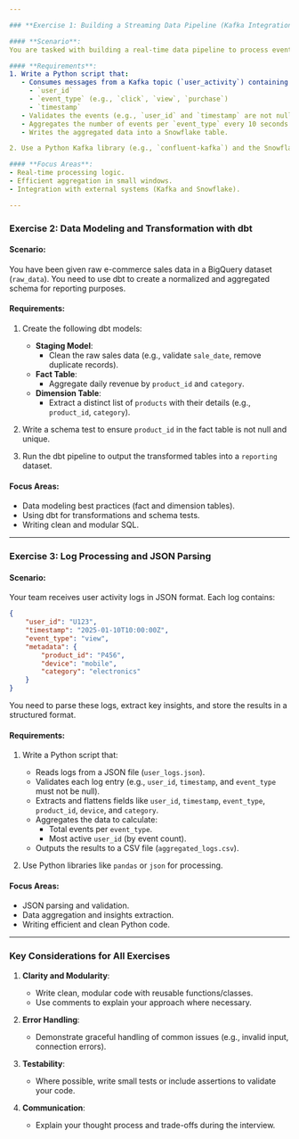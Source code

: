 ```yaml
---

### **Exercise 1: Building a Streaming Data Pipeline (Kafka Integration)**

#### **Scenario**:
You are tasked with building a real-time data pipeline to process event data from a Kafka topic. The goal is to consume streaming events, transform the data, and write it to a Snowflake table.

#### **Requirements**:
1. Write a Python script that:
   - Consumes messages from a Kafka topic (`user_activity`) containing JSON events. Each event has fields: 
     - `user_id`
     - `event_type` (e.g., `click`, `view`, `purchase`)
     - `timestamp`
   - Validates the events (e.g., `user_id` and `timestamp` are not null, `event_type` is valid).
   - Aggregates the number of events per `event_type` every 10 seconds.
   - Writes the aggregated data into a Snowflake table.

2. Use a Python Kafka library (e.g., `confluent-kafka`) and the Snowflake Python connector.

#### **Focus Areas**:
- Real-time processing logic.
- Efficient aggregation in small windows.
- Integration with external systems (Kafka and Snowflake).

---
```


### **Exercise 2: Data Modeling and Transformation with dbt**

#### **Scenario**:
You have been given raw e-commerce sales data in a BigQuery dataset (`raw_data`). You need to use dbt to create a normalized and aggregated schema for reporting purposes.

#### **Requirements**:
1. Create the following dbt models:
   - **Staging Model**:
     - Clean the raw sales data (e.g., validate `sale_date`, remove duplicate records).
   - **Fact Table**:
     - Aggregate daily revenue by `product_id` and `category`.
   - **Dimension Table**:
     - Extract a distinct list of `products` with their details (e.g., `product_id`, `category`).
2. Write a schema test to ensure `product_id` in the fact table is not null and unique.

3. Run the dbt pipeline to output the transformed tables into a `reporting` dataset.

#### **Focus Areas**:
- Data modeling best practices (fact and dimension tables).
- Using dbt for transformations and schema tests.
- Writing clean and modular SQL.

---

### **Exercise 3: Log Processing and JSON Parsing**

#### **Scenario**:
Your team receives user activity logs in JSON format. Each log contains:
```json
{
    "user_id": "U123",
    "timestamp": "2025-01-10T10:00:00Z",
    "event_type": "view",
    "metadata": {
        "product_id": "P456",
        "device": "mobile",
        "category": "electronics"
    }
}
```

You need to parse these logs, extract key insights, and store the results in a structured format.

#### **Requirements**:
1. Write a Python script that:
   - Reads logs from a JSON file (`user_logs.json`).
   - Validates each log entry (e.g., `user_id`, `timestamp`, and `event_type` must not be null).
   - Extracts and flattens fields like `user_id`, `timestamp`, `event_type`, `product_id`, `device`, and `category`.
   - Aggregates the data to calculate:
     - Total events per `event_type`.
     - Most active `user_id` (by event count).
   - Outputs the results to a CSV file (`aggregated_logs.csv`).

2. Use Python libraries like `pandas` or `json` for processing.

#### **Focus Areas**:
- JSON parsing and validation.
- Data aggregation and insights extraction.
- Writing efficient and clean Python code.

---

### **Key Considerations for All Exercises**
1. **Clarity and Modularity**:
   - Write clean, modular code with reusable functions/classes.
   - Use comments to explain your approach where necessary.

2. **Error Handling**:
   - Demonstrate graceful handling of common issues (e.g., invalid input, connection errors).

3. **Testability**:
   - Where possible, write small tests or include assertions to validate your code.

4. **Communication**:
   - Explain your thought process and trade-offs during the interview.
